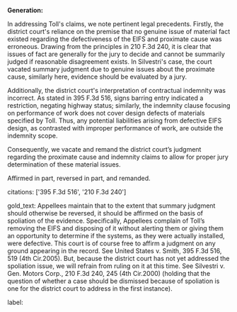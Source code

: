**Generation:**

In addressing Toll's claims, we note pertinent legal precedents. Firstly, the district court's reliance on the premise that no genuine issue of material fact existed regarding the defectiveness of the EIFS and proximate cause was erroneous. Drawing from the principles in 210 F.3d 240, it is clear that issues of fact are generally for the jury to decide and cannot be summarily judged if reasonable disagreement exists. In Silvestri's case, the court vacated summary judgment due to genuine issues about the proximate cause, similarly here, evidence should be evaluated by a jury.

Additionally, the district court's interpretation of contractual indemnity was incorrect. As stated in 395 F.3d 516, signs barring entry indicated a restriction, negating highway status; similarly, the indemnity clause focusing on performance of work does not cover design defects of materials specified by Toll. Thus, any potential liabilities arising from defective EIFS design, as contrasted with improper performance of work, are outside the indemnity scope.

Consequently, we vacate and remand the district court’s judgment regarding the proximate cause and indemnity claims to allow for proper jury determination of these material issues.

Affirmed in part, reversed in part, and remanded.

citations: ['395 F.3d 516', '210 F.3d 240']

gold_text: Appellees maintain that to the extent that summary judgment should otherwise be reversed, it should be affirmed on the basis of spoliation of the evidence. Specifically, Appellees complain of Toll’s removing the EIFS and disposing of it without alerting them or giving them an opportunity to determine if the systems, as they were actually installed, were defective. This court is of course free to affirm a judgment on any ground appearing in the record. See United States v. Smith, 395 F.3d 516, 519 (4th Cir.2005). But, because the district court has not yet addressed the spoliation issue, we will refrain from ruling on it at this time. See Silvestri v. Gen. Motors Corp., 210 F.3d 240, 245 (4th Cir.2000) (holding that the question of whether a case should be dismissed because of spoliation is one for the district court to address in the first instance).

label: 